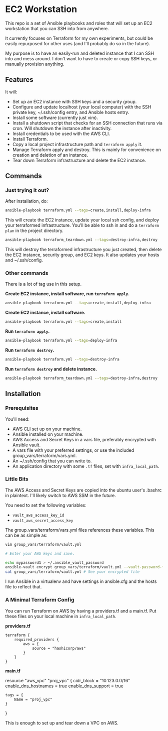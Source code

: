 # EC2 Workstation

This repo is a set of Ansible playbooks and roles that will set up an EC2 workstation that you can SSH into from anywhere.

It currently focuses on Terraform for my own experiments, but could be easily repurposed for other uses (and I'll probably do so in the future).

My purpose is to have an easily-run and deleted instance that I can SSH into and mess around. I don't want to have to create or copy SSH keys, or manually provision anything.

## Features

It will:

- Set up an EC2 instance with SSH keys and a security group.
- Configure and update localhost (your local computer) with the SSH private key, ~/.ssh/config entry, and Ansible hosts entry.
- Install some software (currently just vim).
- Install a shutdown script that checks for an SSH connection that runs via cron. Will shutdown the instance after inactivity.
- Install credentials to be used with the AWS CLI.
- Install Terraform.
- Copy a local project infrastructure path and `terraform apply` it.
- Manage Terraform apply and destroy. This is mainly for convenience on creation and deletion of an instance.
- Tear down Terraform infrastructure and delete the EC2 instance.

## Commands

### Just trying it out?

After installation, do:

```bash
ansible-playbook terraform.yml --tags=create,install,deploy-infra
```

This will create the EC2 instance, update your local ssh config, and deploy your terraformed infrastructure. You'll be able to ssh in and do a `terraform plan` in the project directory.

```bash
ansible-playbook terraform_teardown.yml --tags=destroy-infra,destroy
```

This will destroy the terraformed infrastructure you just created, then delete the EC2 instance, security group, and EC2 keys. It also updates your hosts and ~/.ssh/config.


### Other commands

There is a lot of tag use in this setup.

**Create EC2 instance, install software, run `terraform apply`.**

```bash
ansible-playbook terraform.yml --tags=create,install,deploy-infra
```

**Create EC2 instance, install software.**

```bash
ansible-playbook terraform.yml --tags=create,install
```

**Run `terraform apply`.**
```bash
ansible-playbook terraform.yml --tags=deploy-infra
```

**Run `terraform destroy`.**
```bash
ansible-playbook terraform.yml --tags=destroy-infra
```

**Run `terraform destroy` and delete instance.**
```bash
ansible-playbook terraform_teardown.yml --tags=destroy-infra,destroy
```


## Installation

### Prerequisites

You'll need:

- AWS CLI set up on your machine.
- Ansible installed on your machine.
- AWS Access and Secret Keys in a vars file, preferably encrypted with Ansible vault.
- A vars file with your preferred settings, or use the included group_vars/terraform/vars.yml.
- An ~/.ssh/config that you can write to.
- An application directory with some `.tf` files, set with `infra_local_path`.

### Little Bits

The AWS Access and Secret Keys are copied into the ubuntu user's .bashrc in plaintext. I'll likely switch to AWS SSM in the future.

You need to set the following variables:

- `vault_aws_access_key_id`
- `vault_aws_secret_access_key`

The group_vars/terraform/vars.yml files references these variables. This can be as simple as:

```bash
vim group_vars/terraform/vault.yml

# Enter your AWS keys and save.

echo mypassword1 > ~/.ansible_vault_password
ansible-vault encrypt group_vars/terraform/vault.yml --vault-password-file ~/.ansible_vault_password
cat group_vars/terraform/vault.yml # See your encrypted file
```

I run Ansible in a virtualenv and have settings in ansible.cfg and the hosts file to reflect that.

### A Minimal Terraform Config

You can run Terraform on AWS by having a providers.tf and a main.tf. Put these files on your local machine in `infra_local_path`.

**providers.tf**

```
terraform {
    required_providers {
        aws = {
            source = "hashicorp/aws"
        }
    }
}
```

**main.tf**

resource "aws_vpc" "proj_vpc" {
    cidr_block = "10.123.0.0/16"
    enable_dns_hostnames = true
    enable_dns_support = true

    tags = {
        Name = "proj_vpc"
    }
}

This is enough to set up and tear down a VPC on AWS.
